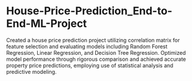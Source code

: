 # House-Price-Prediction_End-to-End-ML-Project

Created a house price prediction project utilizing correlation matrix for feature selection and evaluating models including Random Forest Regression, Linear Regression, and Decision Tree Regression. Optimized model performance through rigorous comparison and achieved accurate property price predictions, employing use of statistical analysis and predictive modeling.
